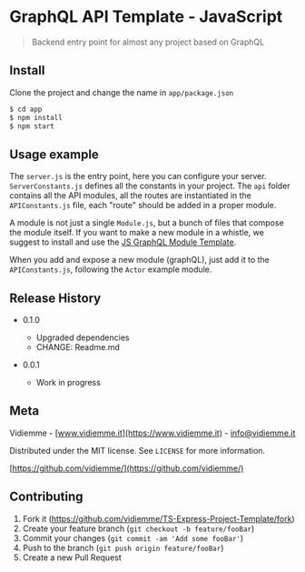 # GraphQL API Template - JavaScript

> Backend entry point for almost any project based on GraphQL

## Install

Clone the project and change the name in `app/package.json`

```sh
$ cd app
$ npm install
$ npm start
```

## Usage example

The `server.js` is the entry point, here you can configure your server.
`ServerConstants.js` defines all the constants in your project.
The `api` folder contains all the API modules, all the routes are instantiated in the `APIConstants.js` file, each "route" should be added in a proper module.

A module is not just a single `Module.js`, but a bunch of files that compose the module itself. If you want to make a new module in a whistle, we suggest to install and use the [JS GraphQL Module Template](https://github.com/vidiemme/JS-GraphQL-Module-Template).

When you add and expose a new module (graphQL), just add it to the `APIConstants.js`, following the `Actor` example module.

## Release History

* 0.1.0
    * Upgraded dependencies
    * CHANGE: Readme.md

* 0.0.1
    * Work in progress

## Meta
Vidiemme - [www.vidiemme.it](https://www.vidiemme.it) - info@vidiemme.it

Distributed under the MIT license. See ``LICENSE`` for more information.

[https://github.com/vidiemme/](https://github.com/vidiemme/)

## Contributing

1. Fork it (<https://github.com/vidiemme/TS-Express-Project-Template/fork>)
2. Create your feature branch (`git checkout -b feature/fooBar`)
3. Commit your changes (`git commit -am 'Add some fooBar'`)
4. Push to the branch (`git push origin feature/fooBar`)
5. Create a new Pull Request
